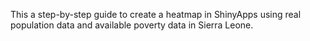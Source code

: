 This a step-by-step guide to create a heatmap in ShinyApps using real population data and available poverty data in Sierra Leone.
